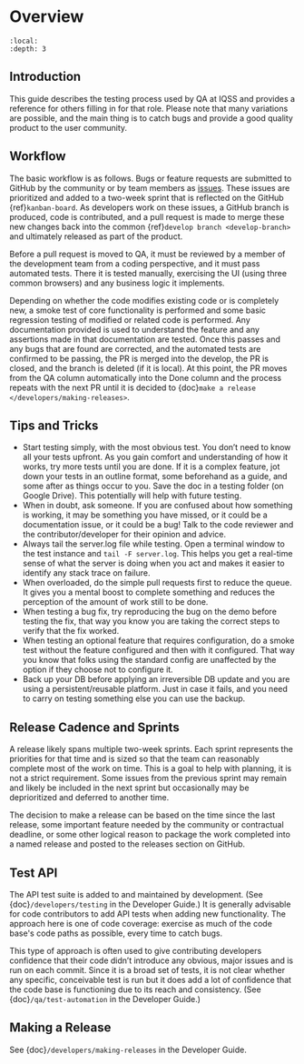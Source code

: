 # Overview

```{contents} Contents:
:local: 
:depth: 3
```

## Introduction

This guide describes the testing process used by QA at IQSS and provides a reference for others filling in for that role. Please note that many variations are possible, and the main thing is to catch bugs and provide a good quality product to the user community.

## Workflow

The basic workflow is as follows. Bugs or feature requests are submitted to GitHub by the community or by team members as [issues](https://github.com/IQSS/dataverse/issues). These issues are prioritized and added to a two-week sprint that is reflected on the GitHub {ref}`kanban-board`. As developers work on these issues, a GitHub branch is produced, code is contributed, and a pull request is made to merge these new changes back into the common {ref}`develop branch <develop-branch>` and ultimately released as part of the product.

Before a pull request is moved to QA, it must be reviewed by a member of the development team from a coding perspective, and it must pass automated tests. There it is tested manually, exercising the UI (using three common browsers) and any business logic it implements.  

Depending on whether the code modifies existing code or is completely new, a smoke test of core functionality is performed and some basic regression testing of modified or related code is performed. Any documentation provided is used to understand the feature and any assertions made in that documentation are tested. Once this passes and any bugs that are found are corrected, and the automated tests are confirmed to be passing, the PR is merged into the develop, the PR is closed, and the branch is deleted (if it is local). At this point, the PR moves from the QA column automatically into the Done column and the process repeats with the next PR until it is decided to {doc}`make a release </developers/making-releases>`.

## Tips and Tricks

- Start testing simply, with the most obvious test. You don’t need to know all your tests upfront. As you gain comfort and understanding of how it works, try more tests until you are done. If it is a complex feature, jot down your tests in an outline format, some beforehand as a guide, and some after as things occur to you. Save the doc in a testing folder (on Google Drive). This potentially will help with future testing.
- When in doubt, ask someone. If you are confused about how something is working, it may be something you have missed, or it could be a documentation issue, or it could be a bug! Talk to the code reviewer and the contributor/developer for their opinion and advice.
- Always tail the server.log file while testing. Open a terminal window to the test instance and `tail -F server.log`. This helps you get a real-time sense of what the server is doing when you act and makes it easier to identify any stack trace on failure.
- When overloaded, do the simple pull requests first to reduce the queue. It gives you a mental boost to complete something and reduces the perception of the amount of work still to be done.
- When testing a bug fix, try reproducing the bug on the demo before testing the fix, that way you know you are taking the correct steps to verify that the fix worked.
- When testing an optional feature that requires configuration, do a smoke test without the feature configured and then with it configured. That way you know that folks using the standard config are unaffected by the option if they choose not to configure it.
- Back up your DB before applying an irreversible DB update and you are using a persistent/reusable platform. Just in case it fails, and you need to carry on testing something else you can use the backup.

## Release Cadence and Sprints

A release likely spans multiple two-week sprints. Each sprint represents the priorities for that time and is sized so that the team can reasonably complete most of the work on time. This is a goal to help with planning, it is not a strict requirement. Some issues from the previous sprint may remain and likely be included in the next sprint but occasionally may be deprioritized and deferred to another time.

The decision to make a release can be based on the time since the last release, some important feature needed by the community or contractual deadline, or some other logical reason to package the work completed into a named release and posted to the releases section on GitHub.

## Test API

The API test suite is added to and maintained by development. (See {doc}`/developers/testing` in the Developer Guide.) It is generally advisable for code contributors to add API tests when adding new functionality. The approach here is one of code coverage: exercise as much of the code base's code paths as possible, every time to catch bugs. 

This type of approach is often used to give contributing developers confidence that their code didn’t introduce any obvious, major issues and is run on each commit. Since it is a broad set of tests, it is not clear whether any specific, conceivable test is run but it does add a lot of confidence that the code base is functioning due to its reach and consistency. (See {doc}`/qa/test-automation` in the Developer Guide.)

## Making a Release

See {doc}`/developers/making-releases` in the Developer Guide.
